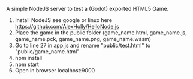 A simple NodeJS server to test a (Godot) exported HTML5 Game.

1. Install NodeJS see google or linux here https://github.com/AlexHolly/HelloNode.js
2. Place the game in the public folder (game_name.html, game_name.js, game_name.pck, game_name.png, game_name.wasm)
3. Go to line 27 in app.js and rename "public/test.html" to "public/game_name.html"
4. npm install
5. npm start
6. Open in browser localhost:9000
